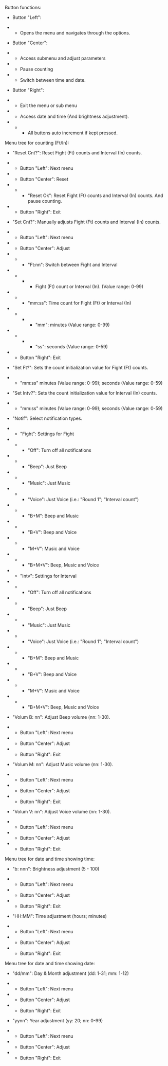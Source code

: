 Button functions:

- Button "Left":
- - Opens the menu and navigates through the options.
- Button "Center":
- - Access submenu and adjust parameters
- - Pause counting
- - Switch between time and date.
- Button "Right":
- - Exit the menu or sub menu
- - Access date and time (And brightness adjustment).

- - - All buttons auto increment if kept pressed.


Menu tree for counting (Ft/In):

- "Reset Cnt?": Reset Fight (Ft) counts and Interval (In) counts.
- - Button "Left": Next menu
- - Button "Center": Reset
- - - "Reset Ok": Reset Fight (Ft) counts and Interval (In) counts. And pause counting.
- - Button "Right": Exit

- "Set Cnt?": Manually adjusts Fight (Ft) counts and Interval (In) counts.
- - Button "Left": Next menu
- - Button "Center": Adjust
- - - "Ft:nn": Switch between Fight and Interval
- - - - Fight (Ft) count or Interval (In). (Value range: 0-99)
- - - "mm:ss": Time count for Fight (Ft) or Interval (In)
- - - - "mm": minutes (Value range: 0-99)
- - - - "ss": seconds (Value range: 0-59)
- - Button "Right": Exit

- "Set Ft?": Sets the count initialization value for Fight (Ft) counts.
- - "mm:ss" minutes (Value range: 0-99); seconds (Value range: 0-59)

- "Set Intv?": Sets the count initialization value for Interval (In) counts.
- - "mm:ss" minutes (Value range: 0-99); seconds (Value range: 0-59)

- "Notif": Select notification types.
- - "Fight": Settings for Fight
- - - "Off": Turn off all notifications
- - - "Beep": Just Beep
- - - "Music": Just Music
- - - "Voice": Just Voice (i.e.: "Round 1"; "Interval count")
- - - "B+M": Beep and Music
- - - "B+V": Beep and Voice
- - - "M+V": Music and Voice
- - - "B+M+V": Beep, Music and Voice
- - "Intv": Settings for Interval
- - - "Off": Turn off all notifications
- - - "Beep": Just Beep
- - - "Music": Just Music
- - - "Voice": Just Voice (i.e.: "Round 1"; "Interval count")
- - - "B+M": Beep and Music
- - - "B+V": Beep and Voice
- - - "M+V": Music and Voice
- - - "B+M+V": Beep, Music and Voice

- "Volum B: nn": Adjust Beep volume (nn: 1-30).
- - Button "Left": Next menu
- - Button "Center": Adjust
- - Button "Right": Exit

- "Volum M: nn": Adjust Music volume (nn: 1-30).
- - Button "Left": Next menu
- - Button "Center": Adjust
- - Button "Right": Exit

- "Volum V: nn": Adjust Voice volume (nn: 1-30).
- - Button "Left": Next menu
- - Button "Center": Adjust
- - Button "Right": Exit


Menu tree for date and time showing time:

- "b: nnn": Brightness adjustment (5 - 100)
- - Button "Left": Next menu
- - Button "Center": Adjust
- - Button "Right": Exit

- "HH:MM": Time adjustment (hours; minutes)
- - Button "Left": Next menu
- - Button "Center": Adjust
- - Button "Right": Exit


Menu tree for date and time showing date:
- "dd/mm": Day & Month adjustment (dd: 1-31; mm: 1-12)
- - Button "Left": Next menu
- - Button "Center": Adjust
- - Button "Right": Exit

- "yynn": Year adjustment (yy: 20; nn: 0-99)
- - Button "Left": Next menu
- - Button "Center": Adjust
- - Button "Right": Exit
